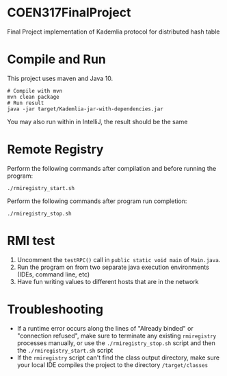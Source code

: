# COEN317FinalProject
Final Project implementation of Kademlia protocol for distributed hash table

# Compile and Run
This project uses maven and Java 10.
```shell
# Compile with mvn
mvn clean package
# Run result
java -jar target/Kademlia-jar-with-dependencies.jar
```
You may also run within in IntelliJ, the result should be the same

# Remote Registry
Perform the following commands after compilation and before running the program:
```shell
./rmiregistry_start.sh
```

Perform the following commands after program run completion:
```shell
./rmiregistry_stop.sh
```

# RMI test
1) Uncomment the `testRPC()` call in `public static void main` of `Main.java`.
2) Run the program on from two separate java execution environments (IDEs, command line, etc)
3) Have fun writing values to different hosts that are in the network

# Troubleshooting
- If a runtime error occurs along the lines of "Already binded" or "connection refused", make sure to terminate any existing `rmiregistry` processes manually, or use the `./rmiregistry_stop.sh` script and then the `./rmiregistry_start.sh` script
- If the `rmiregistry` script can't find the class output directory, make sure your local IDE compiles the project to the directory `/target/classes`